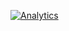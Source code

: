 [![Analytics](https://ga-beacon.appspot.com/UA-65261662-5/cloudOver/coreNetwork)](https://github.com/cloudOver/coreNetwork)
